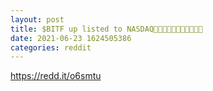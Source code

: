 ```yaml
--- 
layout: post 
title: $BITF up listed to NASDAQ🚀🚀🚀🚀🚀🚀🚀🚀🚀🚀🚀 
date: 2021-06-23 1624505386 
categories: reddit 
--- 
```

https://redd.it/o6smtu